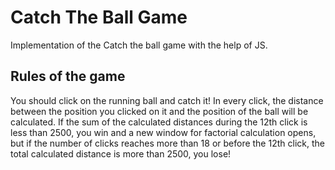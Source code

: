 # Catch The Ball Game

Implementation of the Catch the ball game with the help of JS.

## Rules of the game

You should click on the running ball and catch it! In every click, the distance between the position you clicked on it and the position of the ball will be calculated.
If the sum of the calculated distances during the 12th click is less than 2500, you win and a new window for factorial calculation opens, but if the number of clicks reaches more than 18 or before the 12th click, the total calculated distance is more than 2500, you lose!
